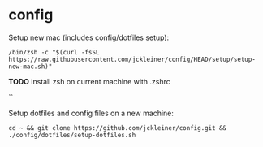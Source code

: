 # config

Setup new mac (includes config/dotfiles setup):

`/bin/zsh -c "$(curl -fsSL https://raw.githubusercontent.com/jckleiner/config/HEAD/setup/setup-new-mac.sh)"`

**TODO** install zsh on current machine with .zshrc

`` 

Setup dotfiles and config files on a new machine:

`cd ~ && git clone https://github.com/jckleiner/config.git && ./config/dotfiles/setup-dotfiles.sh`
